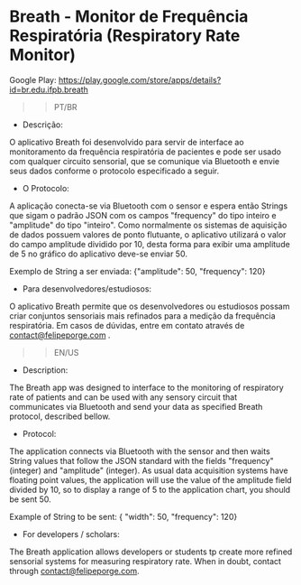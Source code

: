 # Breath - Monitor de Frequência Respiratória (Respiratory Rate Monitor)

Google Play: https://play.google.com/store/apps/details?id=br.edu.ifpb.breath

>> PT/BR

- Descrição:

O aplicativo Breath foi desenvolvido para servir de interface ao monitoramento da frequência respiratória de pacientes e pode ser usado com qualquer circuito sensorial, que se comunique via Bluetooth e envie seus dados conforme o protocolo especificado a seguir.

- O Protocolo:

A aplicação conecta-se via Bluetooth com o sensor e espera então Strings que sigam o padrão JSON com os campos "frequency" do tipo inteiro e "amplitude" do tipo "inteiro". Como normalmente os sistemas de aquisição de dados possuem valores de ponto flutuante, o aplicativo utilizará o valor do campo amplitude dividido por 10, desta forma para exibir uma amplitude de 5 no gráfico do aplicativo deve-se enviar 50.

Exemplo de String a ser enviada: {"amplitude": 50, "frequency": 120}

- Para desenvolvedores/estudiosos:

O aplicativo Breath permite que os desenvolvedores ou estudiosos possam criar conjuntos sensoriais mais refinados para a medição da frequência respiratória. Em casos de dúvidas, entre em contato através de contact@felipeporge.com .

>> EN/US

- Description:

The Breath app was designed to interface to the monitoring of respiratory rate of patients and can be used with any sensory circuit that communicates via Bluetooth and send your data as specified Breath protocol, described bellow.

- Protocol:

The application connects via Bluetooth with the sensor and then waits String values that follow the JSON standard with the fields "frequency" (integer) and "amplitude" (integer). As usual data acquisition systems have floating point values, the application will use the value of the amplitude field divided by 10, so to display a range of 5 to the application chart, you should be sent 50.

Example of String to be sent: { "width": 50, "frequency": 120}

- For developers / scholars:

The Breath application allows developers or students tp create more refined sensorial systems for measuring respiratory rate. When in doubt, contact through contact@felipeporge.com.
